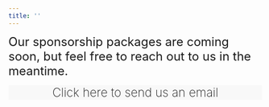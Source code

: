 ```yaml
---
title: ''
---
```


<font size="+2" > Our sponsorship packages are coming soon, but feel free to reach out to us in the meantime.</font>

<div class="container">
	<div style="background-color: #f8f8f8;" class="bg-white text-center mx-2 px-4 py-10 flex flex-row justify-center items-center duration-300 transform h-full hover:-translate-y-1 hover:shadow-lg"> <a style="text-decoration:none; font-weight:200" href="mailto:montrealcup@gmail.com"><p style="text-align: center">
<font size="+2"> Click here to send us an email </font> </p>
    </a> 
</div>
